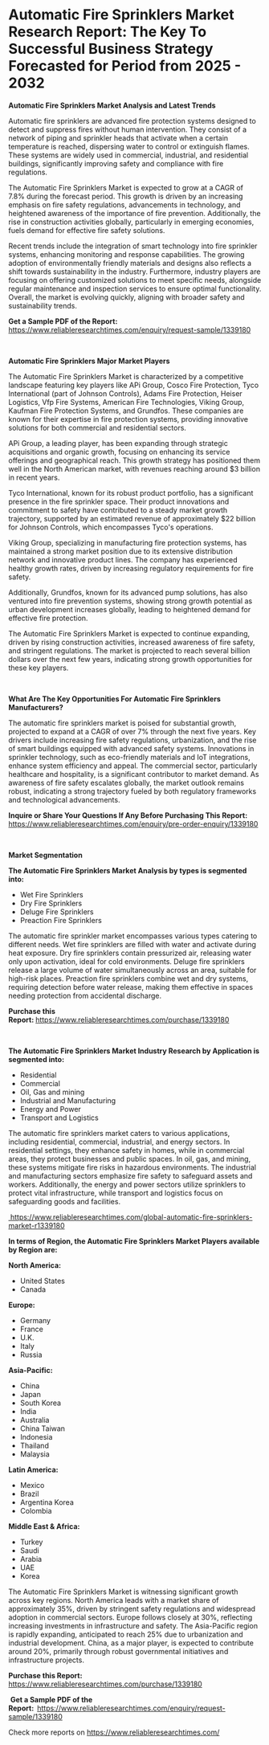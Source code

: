<p><h1>Automatic Fire Sprinklers Market Research Report: The Key To Successful Business Strategy Forecasted for Period from 2025 - 2032</h1></p><p><strong>Automatic Fire Sprinklers Market Analysis and Latest Trends</strong></p>
<p><p>Automatic fire sprinklers are advanced fire protection systems designed to detect and suppress fires without human intervention. They consist of a network of piping and sprinkler heads that activate when a certain temperature is reached, dispersing water to control or extinguish flames. These systems are widely used in commercial, industrial, and residential buildings, significantly improving safety and compliance with fire regulations.</p><p>The Automatic Fire Sprinklers Market is expected to grow at a CAGR of 7.8% during the forecast period. This growth is driven by an increasing emphasis on fire safety regulations, advancements in technology, and heightened awareness of the importance of fire prevention. Additionally, the rise in construction activities globally, particularly in emerging economies, fuels demand for effective fire safety solutions. </p><p>Recent trends include the integration of smart technology into fire sprinkler systems, enhancing monitoring and response capabilities. The growing adoption of environmentally friendly materials and designs also reflects a shift towards sustainability in the industry. Furthermore, industry players are focusing on offering customized solutions to meet specific needs, alongside regular maintenance and inspection services to ensure optimal functionality. Overall, the market is evolving quickly, aligning with broader safety and sustainability trends.</p></p>
<p><strong>Get a Sample PDF of the Report:&nbsp;</strong> <a href="https://www.reliableresearchtimes.com/enquiry/request-sample/1339180?utm_campaign=3087&utm_medium=2&utm_source=Github&utm_content=ia&utm_term=27032025&utm_id=automatic-fire-sprinklers">https://www.reliableresearchtimes.com/enquiry/request-sample/1339180</a></p>
<p>&nbsp;</p>
<p><strong>Automatic Fire Sprinklers Major Market Players</strong></p>
<p><p>The Automatic Fire Sprinklers Market is characterized by a competitive landscape featuring key players like APi Group, Cosco Fire Protection, Tyco International (part of Johnson Controls), Adams Fire Protection, Heiser Logistics, Vfp Fire Systems, American Fire Technologies, Viking Group, Kaufman Fire Protection Systems, and Grundfos. These companies are known for their expertise in fire protection systems, providing innovative solutions for both commercial and residential sectors.</p><p>APi Group, a leading player, has been expanding through strategic acquisitions and organic growth, focusing on enhancing its service offerings and geographical reach. This growth strategy has positioned them well in the North American market, with revenues reaching around $3 billion in recent years.</p><p>Tyco International, known for its robust product portfolio, has a significant presence in the fire sprinkler space. Their product innovations and commitment to safety have contributed to a steady market growth trajectory, supported by an estimated revenue of approximately $22 billion for Johnson Controls, which encompasses Tyco's operations.</p><p>Viking Group, specializing in manufacturing fire protection systems, has maintained a strong market position due to its extensive distribution network and innovative product lines. The company has experienced healthy growth rates, driven by increasing regulatory requirements for fire safety.</p><p>Additionally, Grundfos, known for its advanced pump solutions, has also ventured into fire prevention systems, showing strong growth potential as urban development increases globally, leading to heightened demand for effective fire protection.</p><p>The Automatic Fire Sprinklers Market is expected to continue expanding, driven by rising construction activities, increased awareness of fire safety, and stringent regulations. The market is projected to reach several billion dollars over the next few years, indicating strong growth opportunities for these key players.</p></p>
<p>&nbsp;</p>
<p><strong>What Are The Key Opportunities For Automatic Fire Sprinklers Manufacturers?</strong></p>
<p><p>The automatic fire sprinklers market is poised for substantial growth, projected to expand at a CAGR of over 7% through the next five years. Key drivers include increasing fire safety regulations, urbanization, and the rise of smart buildings equipped with advanced safety systems. Innovations in sprinkler technology, such as eco-friendly materials and IoT integrations, enhance system efficiency and appeal. The commercial sector, particularly healthcare and hospitality, is a significant contributor to market demand. As awareness of fire safety escalates globally, the market outlook remains robust, indicating a strong trajectory fueled by both regulatory frameworks and technological advancements.</p></p>
<p><strong>Inquire or Share Your Questions If Any Before Purchasing This Report:</strong> <a href="https://www.reliableresearchtimes.com/enquiry/pre-order-enquiry/1339180?utm_campaign=3087&utm_medium=2&utm_source=Github&utm_content=ia&utm_term=27032025&utm_id=automatic-fire-sprinklers">https://www.reliableresearchtimes.com/enquiry/pre-order-enquiry/1339180</a></p>
<p>&nbsp;</p>
<p><strong>Market Segmentation</strong></p>
<p><strong>The Automatic Fire Sprinklers Market Analysis by types is segmented into:</strong></p>
<p><ul><li>Wet Fire Sprinklers</li><li>Dry Fire Sprinklers</li><li>Deluge Fire Sprinklers</li><li>Preaction Fire Sprinklers</li></ul></p>
<p><p>The automatic fire sprinkler market encompasses various types catering to different needs. Wet fire sprinklers are filled with water and activate during heat exposure. Dry fire sprinklers contain pressurized air, releasing water only upon activation, ideal for cold environments. Deluge fire sprinklers release a large volume of water simultaneously across an area, suitable for high-risk places. Preaction fire sprinklers combine wet and dry systems, requiring detection before water release, making them effective in spaces needing protection from accidental discharge.</p></p>
<p><strong>Purchase this Report:&nbsp;</strong><a href="https://www.reliableresearchtimes.com/purchase/1339180?utm_campaign=3087&utm_medium=2&utm_source=Github&utm_content=ia&utm_term=27032025&utm_id=automatic-fire-sprinklers">https://www.reliableresearchtimes.com/purchase/1339180</a></p>
<p>&nbsp;</p>
<p><strong>The Automatic Fire Sprinklers Market Industry Research by Application is segmented into:</strong></p>
<p><ul><li>Residential</li><li>Commercial</li><li>Oil, Gas and mining</li><li>Industrial and Manufacturing</li><li>Energy and Power</li><li>Transport and Logistics</li></ul></p>
<p><p>The automatic fire sprinklers market caters to various applications, including residential, commercial, industrial, and energy sectors. In residential settings, they enhance safety in homes, while in commercial areas, they protect businesses and public spaces. In oil, gas, and mining, these systems mitigate fire risks in hazardous environments. The industrial and manufacturing sectors emphasize fire safety to safeguard assets and workers. Additionally, the energy and power sectors utilize sprinklers to protect vital infrastructure, while transport and logistics focus on safeguarding goods and facilities.</p></p>
<p><a href="https://www.reliableresearchtimes.com/global-automatic-fire-sprinklers-market-r1339180?utm_campaign=3087&utm_medium=2&utm_source=Github&utm_content=ia&utm_term=27032025&utm_id=automatic-fire-sprinklers">&nbsp;https://www.reliableresearchtimes.com/global-automatic-fire-sprinklers-market-r1339180</a></p>
<p><strong>In terms of Region, the Automatic Fire Sprinklers Market Players available by Region are:</strong></p>
<p>
    <p> <strong> North America: </strong>
        <ul>
            <li>United States</li>
            <li>Canada</li>
        </ul>
        </p> 
    <p> <strong> Europe: </strong>
        <ul>
            <li>Germany</li>
            <li>France</li>
            <li>U.K.</li>
            <li>Italy</li>
            <li>Russia</li>
        </ul>
        </p> 
    <p> <strong> Asia-Pacific: </strong>
        <ul>
            <li>China</li>
            <li>Japan</li>
            <li>South Korea</li>
            <li>India</li>
            <li>Australia</li>
            <li>China Taiwan</li>
            <li>Indonesia</li>
            <li>Thailand</li>
            <li>Malaysia</li>
        </ul>
        </p> 
    <p> <strong> Latin America: </strong>
        <ul>
            <li>Mexico</li>
            <li>Brazil</li>
            <li>Argentina Korea</li>
            <li>Colombia</li>
        </ul>
        </p> 
    <p> <strong> Middle East & Africa: </strong>
        <ul>
            <li>Turkey</li>
            <li>Saudi</li>
            <li>Arabia</li>
            <li>UAE</li>
            <li>Korea</li>
        </ul>
    </p>
    </p>
<p><p>The Automatic Fire Sprinklers Market is witnessing significant growth across key regions. North America leads with a market share of approximately 35%, driven by stringent safety regulations and widespread adoption in commercial sectors. Europe follows closely at 30%, reflecting increasing investments in infrastructure and safety. The Asia-Pacific region is rapidly expanding, anticipated to reach 25% due to urbanization and industrial development. China, as a major player, is expected to contribute around 20%, primarily through robust governmental initiatives and infrastructure projects.</p></p>
<p><strong>Purchase this Report: </strong><a href="https://www.reliableresearchtimes.com/purchase/1339180?utm_campaign=3087&utm_medium=2&utm_source=Github&utm_content=ia&utm_term=27032025&utm_id=automatic-fire-sprinklers">https://www.reliableresearchtimes.com/purchase/1339180</a></p>
<p>&nbsp;<strong>Get a Sample PDF of the Report:&nbsp;&nbsp;</strong><a href="https://www.reliableresearchtimes.com/enquiry/request-sample/1339180?utm_campaign=3087&utm_medium=2&utm_source=Github&utm_content=ia&utm_term=27032025&utm_id=automatic-fire-sprinklers">https://www.reliableresearchtimes.com/enquiry/request-sample/1339180</a></p>
<p><strong></strong></p>
<p>Check more reports on <a href="https://www.reliableresearchtimes.com/?utm_campaign=3087&utm_medium=2&utm_source=Github&utm_content=ia&utm_term=27032025&utm_id=automatic-fire-sprinklers">https://www.reliableresearchtimes.com/</a></p>